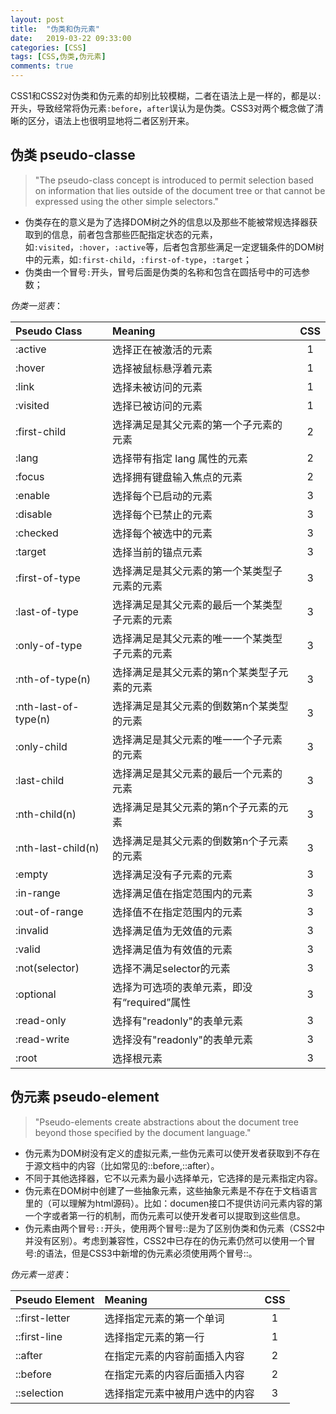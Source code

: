 ```yaml
---
layout: post
title:  "伪类和伪元素"
date:   2019-03-22 09:33:00
categories: [CSS]
tags: [CSS,伪类,伪元素]
comments: true
---
```


CSS1和CSS2对伪类和伪元素的却别比较模糊，二者在语法上是一样的，都是以`:`开头，导致经常将伪元素`:before`，`after`误认为是伪类。CSS3对两个概念做了清晰的区分，语法上也很明显地将二者区别开来。
<!--more-->

## 伪类 pseudo-classe

>"The pseudo-class concept is introduced to permit selection based on information that lies outside of the document tree or that cannot be expressed using the other simple selectors."

* 伪类存在的意义是为了选择DOM树之外的信息以及那些不能被常规选择器获取到的信息，前者包含那些匹配指定状态的元素，如`:visited`，`:hover`，`:active`等，后者包含那些满足一定逻辑条件的DOM树中的元素，如`:first-child`，`:first-of-type`，`:target`；
* 伪类由一个冒号`:`开头，冒号后面是伪类的名称和包含在圆括号中的可选参数；

*伪类一览表*：

<!-- <img src="/image/posts/blog101.png" style="display:block;margin:0 auto;"> -->

| Pseudo Class  | Meaning             | CSS      |
|:-------------|:------------------- |:--------:|
|   :active     | 选择正在被激活的元素  |     1    |
|   :hover	    | 选择被鼠标悬浮着元素	|     1	   |
|   :link	    | 选择未被访问的元素	|     1    |
|   :visited	|  选择已被访问的元素	|     1    |
|:first-child	| 选择满足是其父元素的第一个子元素的元素| 2 |
|:lang	        |	选择带有指定 lang 属性的元素|	2 |
|:focus	        |	选择拥有键盘输入焦点的元素|	2|
|:enable	    |	选择每个已启动的元素|	3|
|:disable	    |	选择每个已禁止的元素|	3|
|:checked	    |	选择每个被选中的元素|	3|
|:target	    |	选择当前的锚点元素|	3|
|:first-of-type	|	选择满足是其父元素的第一个某类型子元素的元素|	3|
|:last-of-type	|	选择满足是其父元素的最后一个某类型子元素的元素|	3|
|:only-of-type	|	选择满足是其父元素的唯一一个某类型子元素的元素|	3|
|:nth-of-type(n)|	选择满足是其父元素的第n个某类型子元素的元素|	3|
|:nth-last-of-type(n)|	选择满足是其父元素的倒数第n个某类型的元素|	3|
|:only-child	|	选择满足是其父元素的唯一一个子元素的元素|	3|
|:last-child	|	选择满足是其父元素的最后一个元素的元素|	3|
|:nth-child(n)	|	选择满足是其父元素的第n个子元素的元素|	3|
|:nth-last-child(n)	|	选择满足是其父元素的倒数第n个子元素的元素|	3|
|:empty	|	选择满足没有子元素的元素|	3|
|:in-range	|	选择满足值在指定范围内的元素|	3|
|:out-of-range	|	选择值不在指定范围内的元素|	3|
|:invalid	|	选择满足值为无效值的元素|	3|
|:valid	|	选择满足值为有效值的元素|	3|
|:not(selector)	|	选择不满足selector的元素|	3|
|:optional	|	选择为可选项的表单元素，即没有“required”属性|	3|
|:read-only	|	选择有"readonly"的表单元素|	3|
|:read-write	|	选择没有"readonly"的表单元素|	3|
|:root	|	选择根元素|	3|

## 伪元素 pseudo-element

>"Pseudo-elements create abstractions about the document tree beyond those specified by the document language."

* 伪元素为DOM树没有定义的虚拟元素,一些伪元素可以使开发者获取到不存在于源文档中的内容（比如常见的::before,::after）。
* 不同于其他选择器，它不以元素为最小选择单元，它选择的是元素指定内容。
* 伪元素在DOM树中创建了一些抽象元素，这些抽象元素是不存在于文档语言里的（可以理解为html源码）。比如：documen接口不提供访问元素内容的第一个字或者第一行的机制，而伪元素可以使开发者可以提取到这些信息。
* 伪元素由两个冒号`::`开头，使用两个冒号::是为了区别伪类和伪元素（CSS2中并没有区别）。考虑到兼容性，CSS2中已存在的伪元素仍然可以使用一个冒号:的语法，但是CSS3中新增的伪元素必须使用两个冒号::。

*伪元素一览表*：

| Pseudo Element  | Meaning             | CSS      |
|:-------------|:----------------------|:--------:|
|::first-letter	|选择指定元素的第一个单词 |	     1   |
|::first-line	|选择指定元素的第一行     |  	 1   |
|::after	    |在指定元素的内容前面插入内容|	  2   |
|::before	    |在指定元素的内容后面插入内容|	  2   |
|::selection	|选择指定元素中被用户选中的内容|  3   |


